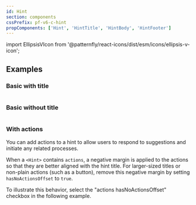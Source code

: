 ```yaml
---
id: Hint
section: components
cssPrefix: pf-v6-c-hint
propComponents: ['Hint', 'HintTitle', 'HintBody', 'HintFooter']
---
```


import EllipsisVIcon from '@patternfly/react-icons/dist/esm/icons/ellipsis-v-icon';

## Examples

### Basic with title

```ts file="HintBasicWithTitle.tsx"

```

### Basic without title

```ts file="HintBasicWithoutTitle.tsx"

```

### With actions

You can add actions to a hint to allow users to respond to suggestions and initiate any related processes.

When a `<Hint>` contains `actions`, a negative margin is applied to the actions so that they are better aligned with the hint title. For larger-sized titles or non-plain actions (such as a button), remove this negative margin by setting `hasNoActionsOffset` to `true`.

To illustrate this behavior, select the "actions hasNoActionsOffset" checkbox in the following example.

```ts file="HintActionsWithNoOffset.tsx"

```
